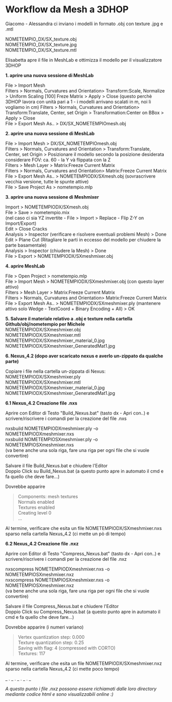 # Workflow da Mesh a 3DHOP  
  
Giacomo - Alessandra ci inviano i modelli in formato .obj con texture .jpg e .mtl  
  
NOMETEMPIO_DX/SX_texture.obj  
NOMETEMPIO_DX/SX_texture.jpg  
NOMETEMPIO_DX/SX_texture.mtl  
  
Elisabetta apre il file in MeshLab e ottimizza il modello per il visualizzatore 3DHOP  
  
**1. aprire una nuova sessione di MeshLab**  
  
File > Import Mesh  
Filters > Normals, Curvatures and Orientation> Transform:Scale, Normalize > Uniform Scaling [100] Freze Matrix > Apply > Close (questo perchè 3DHOP lavora con unità pari a 1 - i modelli arrivano scalati in m, noi li vogliamo in cm)
Filters > Normals, Curvatures and Orientation> Transform:Translate, Center, set Origin > Transformation:Center on BBox > Apply > Close  
File > Export Mesh As.. > DX/SX_NOMETEMPIOmesh.obj  
  
**2. aprire una nuova sessione di MeshLab**  
  
File > Import Mesh > DX/SX_NOMETEMPIOmesh.obj  
Filters > Normals, Curvatures and Orientation > Transform:Translate, Center, set Origin > Posizionare il modello secondo la posizione desiderata  
considerare FOV: ca. 60 - la Y và flippata con la Z  
Filters > Mesh Layer > Matrix:Freeze Current Matrix  
Filters > Normals, Curvatures and Orientation> Matrix:Freeze Current Matrix  
File > Export Mesh As.. > NOMETEMPIODX/SXmesh.obj (sovrascrivere vecchia versione, tutte le spunte attive)  
File > Save Project As > nometempio.mlp  
  
**3. aprire una nuova sessione di Meshmixer**  
  
Import > NOMETEMPIODX/SXmesh.obj  
File > Save > nometempio.mix  
(nel caso ci sia YZ invertite - File > Import > Replace - Flip Z-Y on Import/Export)  
Edit > Close Cracks  
Analysis > Inspector (verificare e risolvere eventuali problemi Mesh) > Done  
Edit > Plane Cut (Ritagliare le parti in eccesso del modello per chiudere la parte basamentale)  
Analysis > Inspector (chiudere la Mesh) > Done  
File > Export > NOMETEMPIODX/SXmeshmixer.obj  
  
**4. aprire MeshLab**  
  
File > Open Project > nometempio.mlp  
File > Import Mesh > NOMETEMPIODX/SXmeshmixer.obj (con questo layer attivo)  
Filters > Mesh Layer > Matrix:Freeze Current Matrix  
Filters > Normals, Curvatures and Orientation> Matrix:Freeze Current Matrix  
File > Export Mesh As.. > NOMETEMPIODX/SXmeshmixer.ply (mantenere attivo solo Wedge - TextCoord + Binary Encoding + All) > OK  
  
**5. Salvare il materiale relativo a .obj e texture nella cartella Github/obj/nometempio per Michele**    
NOMETEMPIODX/SXmeshmixer.obj  
NOMETEMPIODX/SXmeshmixer.mtl  
NOMETEMPIODX/SXmeshmixer_material_0.jpg  
NOMETEMPIODX/SXmeshmixer_GeneratedMat1.jpg  
  
**6. Nexus_4.2 (dopo aver scaricato nexus e averlo un-zippato da qualche parte)**  
  
Copiare i file nella cartella un-zippata di Nexus:  
NOMETEMPIODX/SXmeshmixer.ply  
NOMETEMPIODX/SXmeshmixer.mtl  
NOMETEMPIODX/SXmeshmixer_material_0.jpg  
NOMETEMPIODX/SXmeshmixer_GeneratedMat1.jpg  
  
**6.1 Nexus_4.2 Creazione file .nxs**  
  
Aprire con Editor di Testo "Build_Nexus.bat" (tasto dx - Apri con..) e scrivere/riscrivere i comandi per la creazione del file .nxs  
  
nxsbuild NOMETEMPIODXmeshmixer.ply -o NOMETEMPIODXmeshmixer.nxs  
nxsbuild NOMETEMPIOSXmeshmixer.ply -o NOMETEMPIOSXmeshmixer.nxs  
(va bene anche una sola riga, fare una riga per ogni file che si vuole convertire)  
  
Salvare il file Build_Nexus.bat e chiudere l'Editor  
Doppio Click su Build_Nexus.bat (a questo punto apre in automato il cmd e fa quello che deve fare...)  
  
Dovrebbe apparire  
> Components: mesh textures  
> Normals enabled  
> Textures enabled  
> Creating level 0  
> ...  
  
Al termine, verificare che esita un file NOMETEMPIODX/SXmeshmixer.nxs sparso nella cartella Nexus_4.2 (ci mette un pò di tempo)  
  
**6.2 Nexus_4.2 Creazione file .nxz**  
  
Aprire con Editor di Testo "Compress_Nexus.bat" (tasto dx - Apri con..) e scrivere/riscrivere i comandi per la creazione del file .nxz  
    
nxscompress NOMETEMPIODXmeshmixer.nxs -o NOMETEMPIOSXmeshmixer.nxz  
nxscompress NOMETEMPIOSXmeshmixer.nxs -o NOMETEMPIOSXmeshmixer.nxz  
(va bene anche una sola riga, fare una riga per ogni file che si vuole convertire)  
  
Salvare il file Compress_Nexus.bat e chiudere l'Editor  
Doppio Click su Compress_Nexus.bat (a questo punto apre in automato il cmd e fa quello che deve fare...)  
  
Dovrebbe apparire (i numeri variano)  
  
> Vertex quantization step: 0.000  
> Texture quantization step: 0.25  
> Saving with flag: 4 (compressed with CORTO)  
> Textures: 117   
  
Al termine, verificare che esita un file NOMETEMPIODX/SXmeshmixer.nxz sparso nella cartella Nexus_4.2 (ci mette poco tempo)  
  
_ . _ . _ . _ . _  
  
*A questo punto i file .nxz possono essere richiamati dalle loro directory mediante codice html e sono visualizzabili online :)*
